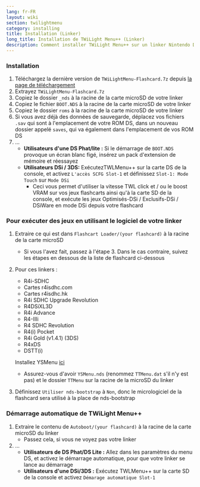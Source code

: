 ```yaml
---
lang: fr-FR
layout: wiki
section: twilightmenu
category: installing
title: Installation (Linker)
long_title: Installation de TWiLight Menu++ (Linker)
description: Comment installer TWiLight Menu++ sur un linker Nintendo DS
---
```


### Installation
1. Téléchargez la dernière version de `TWiLightMenu-Flashcard.7z` depuis [la page de téléchargement](https://github.com/DS-Homebrew/TWiLightMenu/releases)
1. Extrayez `TWiLightMenu-Flashcard.7z`
1. Copiez le dossier `_nds` à la racine de la carte microSD de votre linker
1. Copiez le fichier `BOOT.NDS` à la racine de la carte microSD de votre linker
1. Copiez le dossier `roms` à la racine de la carte microSD de votre linker
1. Si vous avez déjà des données de sauvegarde, déplacez vos fichiers `.sav` qui sont à l'emplacement de votre ROM DS, dans un nouveau dossier appelé `saves`, qui va également dans l'emplacement de vos ROM DS
1. ...
   - **Utilisateurs d'une DS Phat/lite :** Si le démarrage de `BOOT.NDS` provoque un écran blanc figé, insérez un pack d'extension de mémoire et réessayez
   - **Utilisateurs DSi / 3DS:** ExécutezTWLMenu++ sur la carte DS de la console, et activez `L'accès SCFG Slot-1` et définissez `Slot-1: Mode Touch` sur `Mode DSi`
      - Ceci vous permet d'utiliser la vitesse TWL click et / ou le boost VRAM sur vos jeux flashcarts ainsi qu'à la carte SD de la console, et exécute les jeux Optimisés-DSi / Exclusifs-DSi / DSiWare en mode DSi depuis votre flashcard

### Pour exécuter des jeux en utilisant le logiciel de votre linker
1. Extraire ce qui est dans `Flashcart Loader/(your flashcard)` à la racine de la carte microSD
   - Si vous l'avez fait, passez à l'étape 3. Dans le cas contraire, suivez les étapes en dessous de la liste de flashcard ci-dessous

1. Pour ces linkers :
   - R4i-SDHC
   - Cartes r4isdhc.com
   - Cartes r4isdhc.hk
   - R4i SDHC Upgrade Revolution
   - R4DSiXL3D
   - R4i Advance
   - R4-IIIi
   - R4 SDHC Revolution
   - R4(i) Pocket
   - R4i Gold (v1.4.1) (3DS)
   - R4xDS
   - DSTT(i)

   Installez YSMenu [ici](https://gbatemp.net/threads/retrogamefan-updates-releases.267243/)
      - Assurez-vous d'avoir `YSMenu.nds` (renommez `TTMenu.dat` s'il n'y est pas) et le dossier `TTMenu` sur la racine de la microSD du linker
1. Définissez `Utiliser nds-bootstrap` à `Non`, donc le micrologiciel de la flashcard sera utilisé à la place de nds-bootstrap

### Démarrage automatique de TWiLight Menu++
1. Extraire le contenu de `Autoboot/(your flashcard)` à la racine de la carte microSD du linker
   - Passez cela, si vous ne voyez pas votre linker
1. ...
   - **Utilisateurs de DS Phat/DS Lite :** Allez dans les paramètres du menu DS, et activez le démarrage automatique, pour que votre linker se lance au démarrage
   - **Utilisateurs d'une DSi/3DS :** Exécutez TWLMenu++ sur la carte SD de la console et activez `Démarage automatique Slot-1`
